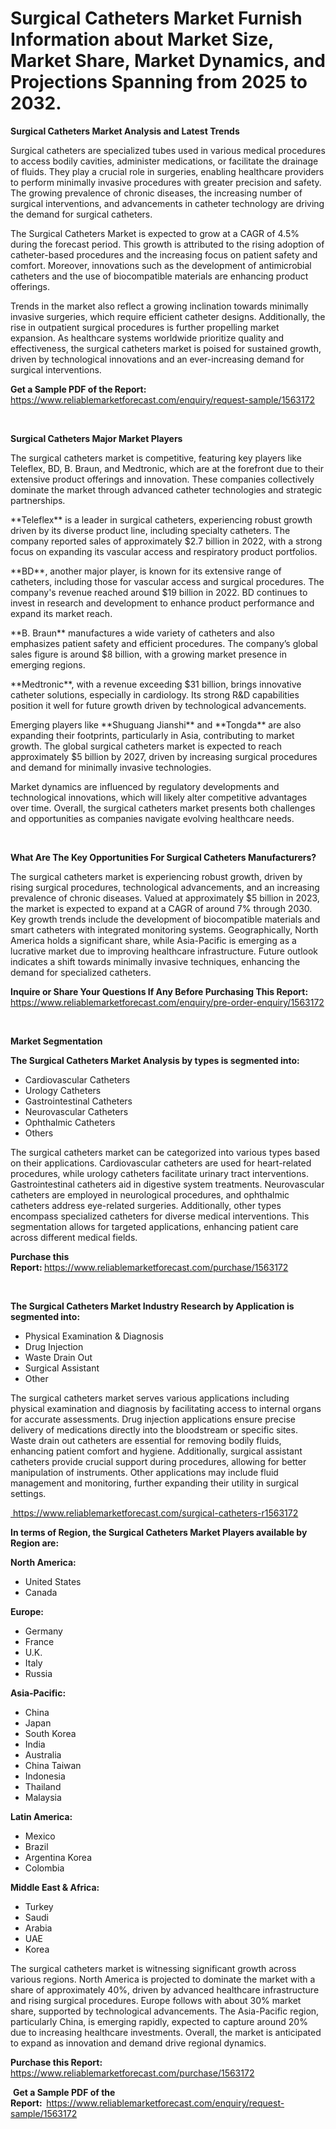 <p><h1>Surgical Catheters Market Furnish Information about Market Size, Market Share, Market Dynamics, and Projections Spanning from 2025 to 2032.</h1></p><p><strong>Surgical Catheters Market Analysis and Latest Trends</strong></p>
<p><p>Surgical catheters are specialized tubes used in various medical procedures to access bodily cavities, administer medications, or facilitate the drainage of fluids. They play a crucial role in surgeries, enabling healthcare providers to perform minimally invasive procedures with greater precision and safety. The growing prevalence of chronic diseases, the increasing number of surgical interventions, and advancements in catheter technology are driving the demand for surgical catheters.</p><p>The Surgical Catheters Market is expected to grow at a CAGR of 4.5% during the forecast period. This growth is attributed to the rising adoption of catheter-based procedures and the increasing focus on patient safety and comfort. Moreover, innovations such as the development of antimicrobial catheters and the use of biocompatible materials are enhancing product offerings. </p><p>Trends in the market also reflect a growing inclination towards minimally invasive surgeries, which require efficient catheter designs. Additionally, the rise in outpatient surgical procedures is further propelling market expansion. As healthcare systems worldwide prioritize quality and effectiveness, the surgical catheters market is poised for sustained growth, driven by technological innovations and an ever-increasing demand for surgical interventions.</p></p>
<p><strong>Get a Sample PDF of the Report:&nbsp;</strong> <a href="https://www.reliablemarketforecast.com/enquiry/request-sample/1563172?utm_campaign=3194&utm_medium=2&utm_source=Github&utm_content=ia&utm_term=13042025&utm_id=surgical-catheters">https://www.reliablemarketforecast.com/enquiry/request-sample/1563172</a></p>
<p>&nbsp;</p>
<p><strong>Surgical Catheters Major Market Players</strong></p>
<p><p>The surgical catheters market is competitive, featuring key players like Teleflex, BD, B. Braun, and Medtronic, which are at the forefront due to their extensive product offerings and innovation. These companies collectively dominate the market through advanced catheter technologies and strategic partnerships.</p><p>**Teleflex** is a leader in surgical catheters, experiencing robust growth driven by its diverse product line, including specialty catheters. The company reported sales of approximately $2.7 billion in 2022, with a strong focus on expanding its vascular access and respiratory product portfolios.</p><p>**BD**, another major player, is known for its extensive range of catheters, including those for vascular access and surgical procedures. The company's revenue reached around $19 billion in 2022. BD continues to invest in research and development to enhance product performance and expand its market reach.</p><p>**B. Braun** manufactures a wide variety of catheters and also emphasizes patient safety and efficient procedures. The company’s global sales figure is around $8 billion, with a growing market presence in emerging regions.</p><p>**Medtronic**, with a revenue exceeding $31 billion, brings innovative catheter solutions, especially in cardiology. Its strong R&D capabilities position it well for future growth driven by technological advancements.</p><p>Emerging players like **Shuguang Jianshi** and **Tongda** are also expanding their footprints, particularly in Asia, contributing to market growth. The global surgical catheters market is expected to reach approximately $5 billion by 2027, driven by increasing surgical procedures and demand for minimally invasive technologies. </p><p>Market dynamics are influenced by regulatory developments and technological innovations, which will likely alter competitive advantages over time. Overall, the surgical catheters market presents both challenges and opportunities as companies navigate evolving healthcare needs.</p></p>
<p>&nbsp;</p>
<p><strong>What Are The Key Opportunities For Surgical Catheters Manufacturers?</strong></p>
<p><p>The surgical catheters market is experiencing robust growth, driven by rising surgical procedures, technological advancements, and an increasing prevalence of chronic diseases. Valued at approximately $5 billion in 2023, the market is expected to expand at a CAGR of around 7% through 2030. Key growth trends include the development of biocompatible materials and smart catheters with integrated monitoring systems. Geographically, North America holds a significant share, while Asia-Pacific is emerging as a lucrative market due to improving healthcare infrastructure. Future outlook indicates a shift towards minimally invasive techniques, enhancing the demand for specialized catheters.</p></p>
<p><strong>Inquire or Share Your Questions If Any Before Purchasing This Report:</strong> <a href="https://www.reliablemarketforecast.com/enquiry/pre-order-enquiry/1563172?utm_campaign=3194&utm_medium=2&utm_source=Github&utm_content=ia&utm_term=13042025&utm_id=surgical-catheters">https://www.reliablemarketforecast.com/enquiry/pre-order-enquiry/1563172</a></p>
<p>&nbsp;</p>
<p><strong>Market Segmentation</strong></p>
<p><strong>The Surgical Catheters Market Analysis by types is segmented into:</strong></p>
<p><ul><li>Cardiovascular Catheters</li><li>Urology Catheters</li><li>Gastrointestinal Catheters</li><li>Neurovascular Catheters</li><li>Ophthalmic Catheters</li><li>Others</li></ul></p>
<p><p>The surgical catheters market can be categorized into various types based on their applications. Cardiovascular catheters are used for heart-related procedures, while urology catheters facilitate urinary tract interventions. Gastrointestinal catheters aid in digestive system treatments. Neurovascular catheters are employed in neurological procedures, and ophthalmic catheters address eye-related surgeries. Additionally, other types encompass specialized catheters for diverse medical interventions. This segmentation allows for targeted applications, enhancing patient care across different medical fields.</p></p>
<p><strong>Purchase this Report:&nbsp;</strong><a href="https://www.reliablemarketforecast.com/purchase/1563172?utm_campaign=3194&utm_medium=2&utm_source=Github&utm_content=ia&utm_term=13042025&utm_id=surgical-catheters">https://www.reliablemarketforecast.com/purchase/1563172</a></p>
<p>&nbsp;</p>
<p><strong>The Surgical Catheters Market Industry Research by Application is segmented into:</strong></p>
<p><ul><li>Physical Examination & Diagnosis</li><li>Drug Injection</li><li>Waste Drain Out</li><li>Surgical Assistant</li><li>Other</li></ul></p>
<p><p>The surgical catheters market serves various applications including physical examination and diagnosis by facilitating access to internal organs for accurate assessments. Drug injection applications ensure precise delivery of medications directly into the bloodstream or specific sites. Waste drain out catheters are essential for removing bodily fluids, enhancing patient comfort and hygiene. Additionally, surgical assistant catheters provide crucial support during procedures, allowing for better manipulation of instruments. Other applications may include fluid management and monitoring, further expanding their utility in surgical settings.</p></p>
<p><a href="https://www.reliablemarketforecast.com/surgical-catheters-r1563172?utm_campaign=3194&utm_medium=2&utm_source=Github&utm_content=ia&utm_term=13042025&utm_id=surgical-catheters">&nbsp;https://www.reliablemarketforecast.com/surgical-catheters-r1563172</a></p>
<p><strong>In terms of Region, the Surgical Catheters Market Players available by Region are:</strong></p>
<p>
    <p> <strong> North America: </strong>
        <ul>
            <li>United States</li>
            <li>Canada</li>
        </ul>
        </p> 
    <p> <strong> Europe: </strong>
        <ul>
            <li>Germany</li>
            <li>France</li>
            <li>U.K.</li>
            <li>Italy</li>
            <li>Russia</li>
        </ul>
        </p> 
    <p> <strong> Asia-Pacific: </strong>
        <ul>
            <li>China</li>
            <li>Japan</li>
            <li>South Korea</li>
            <li>India</li>
            <li>Australia</li>
            <li>China Taiwan</li>
            <li>Indonesia</li>
            <li>Thailand</li>
            <li>Malaysia</li>
        </ul>
        </p> 
    <p> <strong> Latin America: </strong>
        <ul>
            <li>Mexico</li>
            <li>Brazil</li>
            <li>Argentina Korea</li>
            <li>Colombia</li>
        </ul>
        </p> 
    <p> <strong> Middle East & Africa: </strong>
        <ul>
            <li>Turkey</li>
            <li>Saudi</li>
            <li>Arabia</li>
            <li>UAE</li>
            <li>Korea</li>
        </ul>
    </p>
    </p>
<p><p>The surgical catheters market is witnessing significant growth across various regions. North America is projected to dominate the market with a share of approximately 40%, driven by advanced healthcare infrastructure and rising surgical procedures. Europe follows with about 30% market share, supported by technological advancements. The Asia-Pacific region, particularly China, is emerging rapidly, expected to capture around 20% due to increasing healthcare investments. Overall, the market is anticipated to expand as innovation and demand drive regional dynamics.</p></p>
<p><strong>Purchase this Report: </strong><a href="https://www.reliablemarketforecast.com/purchase/1563172?utm_campaign=3194&utm_medium=2&utm_source=Github&utm_content=ia&utm_term=13042025&utm_id=surgical-catheters">https://www.reliablemarketforecast.com/purchase/1563172</a></p>
<p>&nbsp;<strong>Get a Sample PDF of the Report:&nbsp;&nbsp;</strong><a href="https://www.reliablemarketforecast.com/enquiry/request-sample/1563172?utm_campaign=3194&utm_medium=2&utm_source=Github&utm_content=ia&utm_term=13042025&utm_id=surgical-catheters">https://www.reliablemarketforecast.com/enquiry/request-sample/1563172</a></p>
<p><strong></strong></p>
<p><p></p><p></p><p></p></p>